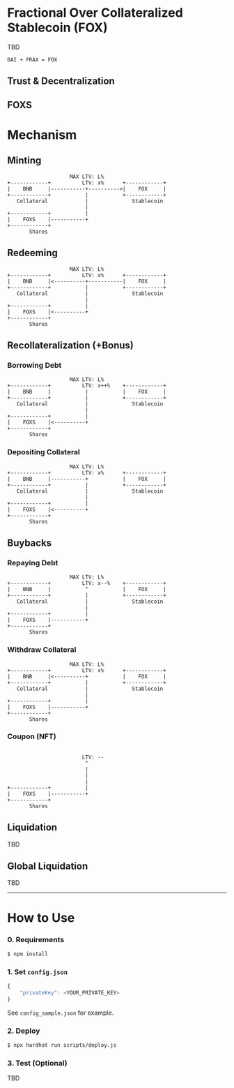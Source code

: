 # Fractional Over Collateralized Stablecoin (FOX)

TBD

```
DAI + FRAX = FOX
```

## Trust & Decentralization

## FOXS

# Mechanism

## Minting

```
                    MAX LTV: L%
+------------+          LTV: x%      +------------+
|    BNB     |-----------+---------->|    FOX     |
+------------+           |           +------------+
   Collateral            |              Stablecoin
                         |
+------------+           |
|    FOXS    |-----------+
+------------+   
       Shares
```

## Redeeming

```
                    MAX LTV: L%
+------------+          LTV: x%      +------------+
|    BNB     |<----------+-----------|    FOX     |
+------------+           |           +------------+
   Collateral            |              Stablecoin
                         |
+------------+           |
|    FOXS    |<----------+
+------------+   
       Shares
```

## Recollateralization (+Bonus)

### Borrowing Debt

```
                    MAX LTV: L%
+------------+          LTV: x++%    +------------+
|    BNB     |           |           |    FOX     |
+------------+           |           +------------+
   Collateral            |              Stablecoin
                         |
+------------+           |
|    FOXS    |<----------+
+------------+   
       Shares
```

### Depositing Collateral

```
                    MAX LTV: L%
+------------+          LTV: x%      +------------+
|    BNB     |-----------+           |    FOX     |
+------------+           |           +------------+
   Collateral            |              Stablecoin
                         |
+------------+           |
|    FOXS    |<----------+
+------------+   
       Shares
```

## Buybacks

### Repaying Debt

```
                    MAX LTV: L%
+------------+          LTV: x--%    +------------+
|    BNB     |           ^           |    FOX     |
+------------+           |           +------------+
   Collateral            |              Stablecoin
                         |
+------------+           |
|    FOXS    |-----------+
+------------+   
       Shares
```

### Withdraw Collateral

```
                    MAX LTV: L%
+------------+          LTV: x%      +------------+
|    BNB     |<----------+           |    FOX     |
+------------+           |           +------------+
   Collateral            |              Stablecoin
                         |
+------------+           |
|    FOXS    |-----------+
+------------+   
       Shares
```

### Coupon (NFT)

```

                        LTV: -- 
                         ^
                         |
                         |
                         |
+------------+           |
|    FOXS    |-----------+
+------------+   
       Shares
```

## Liquidation

TBD

## Global Liquidation

TBD

---

# How to Use

### 0. Requirements

```bash
$ npm install
```

### 1. Set `config.json`

```js
{
    "privateKey": <YOUR_PRIVATE_KEY>
}
```

See `config_sample.json` for example.

### 2. Deploy

```bash
$ npx hardhat run scripts/deploy.js
```

### 3. Test (Optional)

TBD

